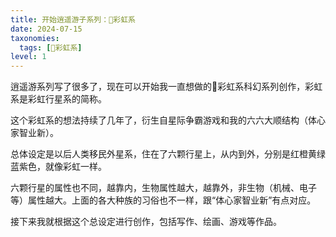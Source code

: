 ```yaml
---
title: 开始逍遥游子系列：🌈彩虹系
date: 2024-07-15
taxonomies:
  tags: [🌈彩虹系]
level: 1
---
```


逍遥游系列写了很多了，现在可以开始我一直想做的🌈彩虹系科幻系列创作，彩虹系是彩虹行星系的简称。

这个彩虹系的想法持续了几年了，衍生自星际争霸游戏和我的六六大顺结构（体心家智业新）。

总体设定是以后人类移民外星系，住在了六颗行星上，从内到外，分别是红橙黄绿蓝紫色，就像彩虹一样。

六颗行星的属性也不同，越靠内，生物属性越大，越靠外，非生物（机械、电子等）属性越大。上面的各大种族的习俗也不一样，跟“体心家智业新”有点对应。

接下来我就根据这个总设定进行创作，包括写作、绘画、游戏等作品。
